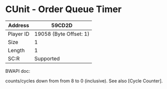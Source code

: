 
#  CUnit - Order Queue Timer
Address   | 59CD2D
----------|-------------
Player ID | 19058 (Byte Offset: 1)
Size 	  | 1
Length 	  | 1
SC:R      | Supported

BWAPI doc:
counts/cycles down from from 8 to 0 (inclusive). See also [Cycle Counter].
